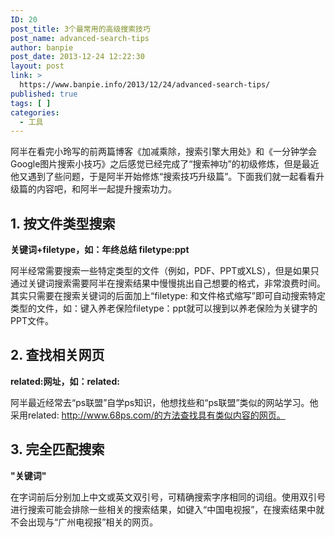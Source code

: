 ```yaml
---
ID: 20
post_title: 3个最常用的高级搜索技巧
post_name: advanced-search-tips
author: banpie
post_date: 2013-12-24 12:22:30
layout: post
link: >
  https://www.banpie.info/2013/12/24/advanced-search-tips/
published: true
tags: [ ]
categories:
  - 工具
---
```

阿半在看完小玲写的前两篇博客《加减乘除，搜索引擎大用处》和《一分钟学会Google图片搜索小技巧》之后感觉已经完成了“搜索神功”的初级修炼，但是最近他又遇到了些问题，于是阿半开始修炼“搜索技巧升级篇”。下面我们就一起看看升级篇的内容吧，和阿半一起提升搜索功力。

## 1. 按文件类型搜索

**关键词+filetype，如：年终总结 filetype:ppt**

阿半经常需要搜索一些特定类型的文件（例如，PDF、PPT或XLS），但是如果只通过关键词搜索需要阿半在搜索结果中慢慢挑出自己想要的格式，非常浪费时间。其实只需要在搜索关键词的后面加上“filetype: 和文件格式缩写”即可自动搜索特定类型的文件，如：键入养老保险filetype：ppt就可以搜到以养老保险为关键字的PPT文件。

## 2. 查找相关网页

**related:网址，如：related:**

阿半最近经常去“ps联盟”自学ps知识，他想找些和“ps联盟”类似的网站学习。他采用related: http://www.68ps.com/的方法查找具有类似内容的网页。

## 3. 完全匹配搜索

**"关键词"**

在字词前后分别加上中文或英文双引号，可精确搜索字序相同的词组。使用双引号进行搜索可能会排除一些相关的搜索结果，如键入“中国电视报”，在搜索结果中就不会出现与“广州电视报”相关的网页。